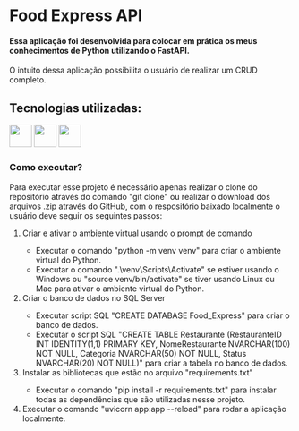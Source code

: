 # Food Express API
#### Essa aplicação foi desenvolvida para colocar em prática os meus conhecimentos de Python utilizando o FastAPI.
<div>
  <p>O intuito dessa aplicação possibilita o usuário de realizar um CRUD completo.</p>
</div>

## Tecnologias utilizadas:
<div>
  <img src="https://cdn.jsdelivr.net/gh/devicons/devicon@latest/icons/python/python-original.svg" width="40" height="40" />
  <img src="https://cdn.jsdelivr.net/gh/devicons/devicon@latest/icons/fastapi/fastapi-original.svg" width="40" height="40" />  
  <img src="https://cdn.jsdelivr.net/gh/devicons/devicon@latest/icons/sqlite/sqlite-original.svg" width="40" height="40" />
</div>

### Como executar?
<div>
  <p>Para executar esse projeto é necessário apenas realizar o clone do repositório através do comando "git clone" ou realizar o download dos arquivos .zip através do GitHub, com o respositório baixado localmente o usuário deve seguir os seguintes passos:</p>
  <ol>
    <li>Criar e ativar o ambiente virtual usando o prompt de comando</li>
    <ul>
      <li>Executar o comando "python -m venv venv" para criar o ambiente virtual do Python.</li>
      <li>Executar o comando ".\venv\Scripts\Activate" se estiver usando o Windows ou "source venv/bin/activate" se tiver usando Linux ou Mac para ativar o ambiente virtual do Python.</li>
    </ul>
    <li>Criar o banco de dados no SQL Server</li>
    <ul>
      <li>Executar script SQL "CREATE DATABASE Food_Express" para criar o banco de dados.</li>
      <li>Executar o script SQL "CREATE TABLE Restaurante (RestauranteID INT IDENTITY(1,1) PRIMARY KEY, NomeRestaurante NVARCHAR(100) NOT NULL, Categoria NVARCHAR(50) NOT NULL, Status NVARCHAR(20) NOT NULL)" para criar a tabela no banco de dados.</li>
    </ul>
    <li>Instalar as bibliotecas que estão no arquivo "requirements.txt"</li>
    <ul>
      <li>Executar o comando "pip install -r requirements.txt" para instalar todas as dependências que são utilizadas nesse projeto.</li>
    </ul>
        <li>Executar o comando "uvicorn app:app --reload" para rodar a aplicação localmente.</li>
      </ul>
  </ol>
</div>
